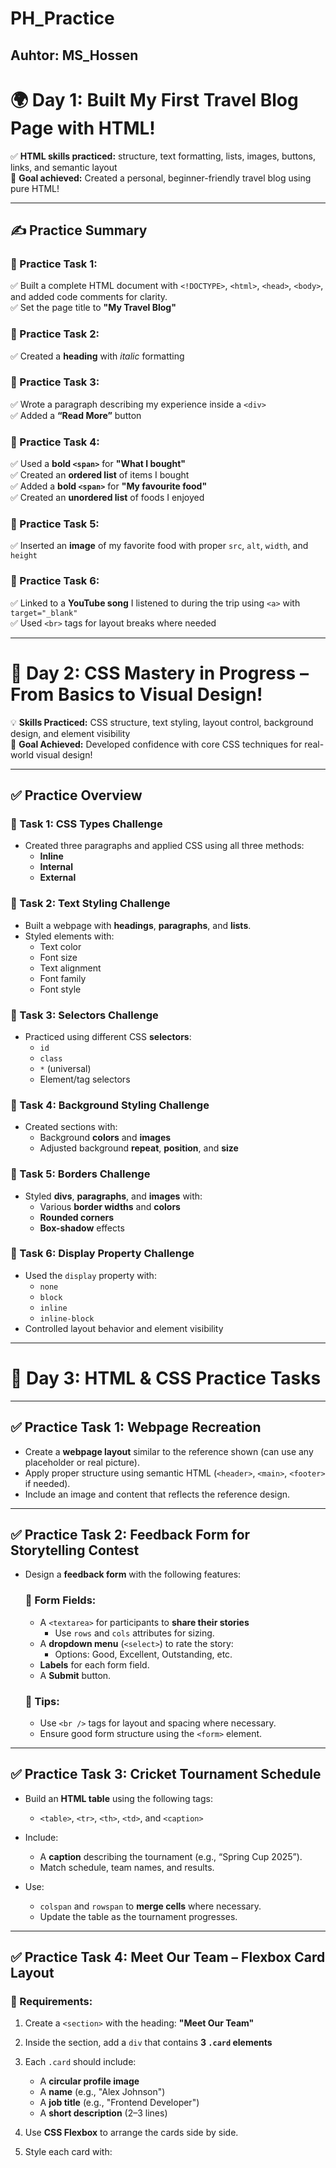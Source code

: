 # PH_Practice

## Auhtor: MS_Hossen

# 🌍 Day 1: Built My First Travel Blog Page with HTML!

✅ **HTML skills practiced:** structure, text formatting, lists, images, buttons, links, and semantic layout  
🎯 **Goal achieved:** Created a personal, beginner-friendly travel blog using pure HTML!

---

## ✍️ Practice Summary

### 🔹 Practice Task 1:

✅ Built a complete HTML document with `<!DOCTYPE>`, `<html>`, `<head>`, `<body>`, and added code comments for clarity.  
✅ Set the page title to **"My Travel Blog"**

### 🔹 Practice Task 2:

✅ Created a **heading** with _italic_ formatting

### 🔹 Practice Task 3:

✅ Wrote a paragraph describing my experience inside a `<div>`  
✅ Added a **“Read More”** button

### 🔹 Practice Task 4:

✅ Used a **bold `<span>`** for **"What I bought"**  
✅ Created an **ordered list** of items I bought  
✅ Added a **bold `<span>`** for **"My favourite food"**  
✅ Created an **unordered list** of foods I enjoyed

### 🔹 Practice Task 5:

✅ Inserted an **image** of my favorite food with proper `src`, `alt`, `width`, and `height`

### 🔹 Practice Task 6:

✅ Linked to a **YouTube song** I listened to during the trip using `<a>` with `target="_blank"`  
✅ Used `<br>` tags for layout breaks where needed

---

# 🎨 Day 2: CSS Mastery in Progress – From Basics to Visual Design!

💡 **Skills Practiced:** CSS structure, text styling, layout control, background design, and element visibility  
🎯 **Goal Achieved:** Developed confidence with core CSS techniques for real-world visual design!

---

## ✅ Practice Overview

### 🔹 Task 1: CSS Types Challenge

- Created three paragraphs and applied CSS using all three methods:
  - **Inline**
  - **Internal**
  - **External**

### 🔹 Task 2: Text Styling Challenge

- Built a webpage with **headings**, **paragraphs**, and **lists**.
- Styled elements with:
  - Text color
  - Font size
  - Text alignment
  - Font family
  - Font style

### 🔹 Task 3: Selectors Challenge

- Practiced using different CSS **selectors**:
  - `id`
  - `class`
  - `*` (universal)
  - Element/tag selectors

### 🔹 Task 4: Background Styling Challenge

- Created sections with:
  - Background **colors** and **images**
  - Adjusted background **repeat**, **position**, and **size**

### 🔹 Task 5: Borders Challenge

- Styled **divs**, **paragraphs**, and **images** with:
  - Various **border widths** and **colors**
  - **Rounded corners**
  - **Box-shadow** effects

### 🔹 Task 6: Display Property Challenge

- Used the `display` property with:
  - `none`
  - `block`
  - `inline`
  - `inline-block`
- Controlled layout behavior and element visibility

---

# 🧪 Day 3: HTML & CSS Practice Tasks

---

## ✅ Practice Task 1: Webpage Recreation

- Create a **webpage layout** similar to the reference shown (can use any placeholder or real picture).
- Apply proper structure using semantic HTML (`<header>`, `<main>`, `<footer>` if needed).
- Include an image and content that reflects the reference design.

---

## ✅ Practice Task 2: Feedback Form for Storytelling Contest

- Design a **feedback form** with the following features:

  ### 🔹 Form Fields:

  - A `<textarea>` for participants to **share their stories**
    - Use `rows` and `cols` attributes for sizing.
  - A **dropdown menu** (`<select>`) to rate the story:
    - Options: Good, Excellent, Outstanding, etc.
  - **Labels** for each form field.
  - A **Submit** button.

  ### 🔹 Tips:

  - Use `<br />` tags for layout and spacing where necessary.
  - Ensure good form structure using the `<form>` element.

---

## ✅ Practice Task 3: Cricket Tournament Schedule

- Build an **HTML table** using the following tags:

  - `<table>`, `<tr>`, `<th>`, `<td>`, and `<caption>`

- Include:

  - A **caption** describing the tournament (e.g., “Spring Cup 2025”).
  - Match schedule, team names, and results.

- Use:
  - `colspan` and `rowspan` to **merge cells** where necessary.
  - Update the table as the tournament progresses.

---

## ✅ Practice Task 4: Meet Our Team – Flexbox Card Layout

### 🔹 Requirements:

1. Create a `<section>` with the heading: **"Meet Our Team"**
2. Inside the section, add a `div` that contains **3 `.card` elements**
3. Each `.card` should include:

   - A **circular profile image**
   - A **name** (e.g., "Alex Johnson")
   - A **job title** (e.g., "Frontend Developer")
   - A **short description** (2–3 lines)

4. Use **CSS Flexbox** to arrange the cards side by side.
5. Style each card with:
